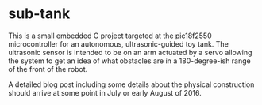 # sub-tank

This is a small embedded C project targeted at the pic18f2550 microcontroller
for an autonomous, ultrasonic-guided toy tank.  The ultrasonic sensor is 
intended to be on an arm actuated by a servo allowing the system to get an idea
of what obstacles are in a 180-degree-ish range of the front of the robot.

A detailed blog post including some details about the physical construction
should arrive at some point in July or early August of 2016.

